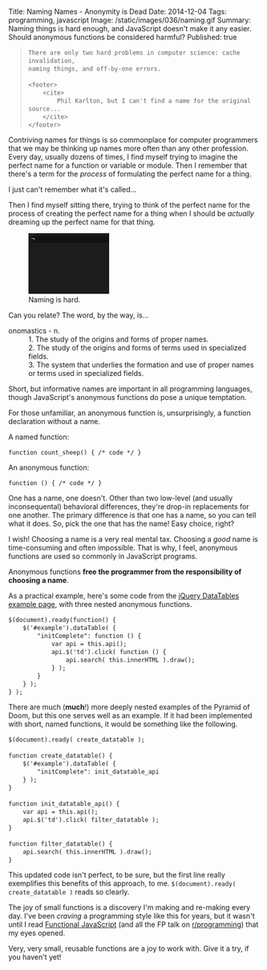 Title: Naming Names - Anonymity is Dead
Date: 2014-12-04
Tags: programming, javascript
Image: /static/images/036/naming.gif
Summary: Naming things is hard enough, and JavaScript doesn't make it any easier.  Should anonymous functions be considered harmful?
Published: true

<blockquote>

    There are only two hard problems in computer science: cache invalidation,
    naming things, and off-by-one errors.

    <footer>
        <cite>
            Phil Karlton, but I can't find a name for the original source...
        </cite>
    </footer>
</blockquote>

Contriving names for things is so commonplace for computer programmers that we
may be thinking up names more often than any other profession.  Every day,
usually dozens of times, I find myself trying to imagine the perfect name for a
function or variable or module.  Then I remember that there's a term for the
*process* of formulating the perfect name for a thing.

I just can't remember what it's called...

Then I find myself sitting there, trying to think of the perfect name for the
process of creating the perfect name for a thing when I should be *actually*
dreaming up the perfect name for that thing.

<figure>
    <img src="/static/images/036/naming.gif" alt="naming is hard" />
    <figcaption>Naming is hard.</figcaption>
</figure>

Can you relate?  The word, by the way, is...

<dl>
    <dt>onomastics - n.</dt>
    <dd>1. The study of the origins and forms of proper names.</dd>
    <dd>2. The study of the origins and forms of terms used in specialized fields.</dd>
    <dd>3. The system that underlies the formation and use of proper names or terms used in specialized fields.</dd>
</dl>

Short, but informative names are important in all programming languages, though
JavaScript's anonymous functions do pose a unique temptation.

For those unfamiliar, an anonymous function is, unsurprisingly, a function
declaration without a name.

A named function:

    function count_sheep() { /* code */ }

An anonymous function:

    function () { /* code */ }

One has a name, one doesn't.  Other than two low-level (and usually
inconsequental) behavioral differences, they're drop-in replacements for one
another.  The primary difference is that one has a name, so you can tell what
it does.  So, pick the one that has the name!  Easy choice, right?

I wish!  Choosing a name is a very real mental tax.  Choosing a *good* name
is time-consuming and often impossible.  That is why, I feel, anonymous
functions are used so commonly in JavaScript programs.

Anonymous functions **free the programmer from the responsibility of choosing a
name**.

As a practical example, here's some code from the [jQuery DataTables example
page][datatables], with three nested anonymous functions.

    $(document).ready(function() {
        $('#example').dataTable( {
            "initComplete": function () {
                var api = this.api();
                api.$('td').click( function () {
                    api.search( this.innerHTML ).draw();
                } );
            }
        } );
    } );

There are much (**much**!) more deeply nested examples of the Pyramid of Doom,
but this one serves well as an example.  If it had been implemented with short,
named functions, it would be something like the following.

    $(document).ready( create_datatable );

    function create_datatable() {
        $('#example').dataTable( {
            "initComplete": init_datatable_api
        } );
    }

    function init_datatable_api() {
        var api = this.api();
        api.$('td').click( filter_datatable );
    }

    function filter_datatable() {
        api.search( this.innerHTML ).draw();
    }

This updated code isn't perfect, to be sure, but the first line really
exemplifies this benefits of this approach, to me.  `$(document).ready(
create_datatable )` reads so clearly.

The joy of small functions is a discovery I'm making and re-making every day.
I've been *craving* a programming style like this for years, but it wasn't
until I read [Functional JavaScript][funcjs] (and all the FP talk on
[r/programming][rprog]) that my eyes opened.

Very, very small, reusable functions are a joy to work with.  Give it a try, if
you haven't yet!

<script>
$('pre code').each(add_prism_js);
function add_prism_js(i, el) {
    $(el).addClass('language-javascript');
}
</script>

[nfe]: http://kangax.github.io/nfe/
[funcjs]: http://amzn.com/1449360726
[datatables]: http://datatables.net/examples/api/api_in_init.html
[soq]: http://stackoverflow.com/questions/1960517/anonymous-functions-considered-harmful
[badindent]: http://teaching.idallen.org/cst8165/06f/notes/deep_indentation.txt
[rprog]: http://www.reddit.com/r/programming
